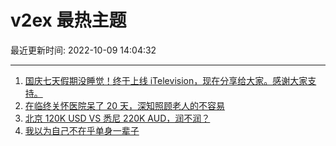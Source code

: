 # v2ex 最热主题

最近更新时间: 2022-10-09 14:04:32

--- 
1. [国庆七天假期没睡觉！终于上线 iTelevision，现在分享给大家。感谢大家支持。](https://www.v2ex.com/t/885414) 
2. [在临终关怀医院呆了 20 天，深知照顾老人的不容易](https://www.v2ex.com/t/885433) 
3. [北京 120K USD VS 悉尼 220K AUD，润不润？](https://www.v2ex.com/t/885434) 
4. [我以为自己不在乎单身一辈子](https://www.v2ex.com/t/885452) 
